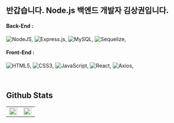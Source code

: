 ## 반갑습니다. Node.js 백엔드 개발자 김상권입니다.

#### Back-End :
![NodeJS](https://img.shields.io/badge/node.js-6DA55F?style=for-the-badge&logo=node.js&logoColor=white),
![Express.js](https://img.shields.io/badge/express.js-%23404d59.svg?style=for-the-badge&logo=express&logoColor=%2361DAFB),
![MySQL](https://img.shields.io/badge/mysql-%2300f.svg?style=for-the-badge&logo=mysql&logoColor=white),
![Sequelize](https://img.shields.io/badge/Sequelize-52B0E7?style=for-the-badge&logo=Sequelize&logoColor=white),

#### Front-End : 
![HTML5](https://img.shields.io/badge/html5-%23E34F26.svg?style=for-the-badge&logo=html5&logoColor=white),
![CSS3](https://img.shields.io/badge/css3-%231572B6.svg?style=for-the-badge&logo=css3&logoColor=white),
![JavaScript](https://img.shields.io/badge/javascript-%23323330.svg?style=for-the-badge&logo=javascript&logoColor=%23F7DF1E),
![React](https://img.shields.io/badge/react-%2320232a.svg?style=for-the-badge&logo=react&logoColor=%2361DAFB),
![Axios](https://img.shields.io/badge/Axios-6236FF?style=for-the-badge&logo=axios&logoColor=white),

<!-- 
<img src="https://img.shields.io/badge/HTML5-E34F26?style=flat-square&logo=HTML5&logoColor=white"/></a>,
<img src="https://img.shields.io/badge/CSS-1572B6?style=flat-square&logo=CSS3&logoColor=white"/></a>,
<img src="https://img.shields.io/badge/React-61DAFB?style=flat-square&logo=React&logoColor=black"/></a>,
<img src="https://img.shields.io/badge/Node.js-339933?style=flat-square&logo=Node.js&logoColor=white"/></a>,
<img src="https://img.shields.io/badge/Express-000000?style=flat-square&logo=Express&logoColor=white"/></a>, 
<img src="https://img.shields.io/badge/MySQL-4479A1?style=flat-square&logo=MySQL&logoColor=white"/></a>
<code><img height="20" src="https://raw.githubusercontent.com/github/explore/80688e429a7d4ef2fca1e82350fe8e3517d3494d/topics/javascript/javascript.png"></code>
<code><img height="20" src="https://raw.githubusercontent.com/github/explore/80688e429a7d4ef2fca1e82350fe8e3517d3494d/topics/typescript/typescript.png"></code>
<code><img height="20" src="https://raw.githubusercontent.com/github/explore/80688e429a7d4ef2fca1e82350fe8e3517d3494d/topics/react/react.png"></code>
<code><img height="20" src="https://raw.githubusercontent.com/github/explore/80688e429a7d4ef2fca1e82350fe8e3517d3494d/topics/nodejs/nodejs.png"></code>    
   -->


<br/>

## Github Stats 
<table style="margin: 0 auto;"><tr><td valign="top" width="50%">
  
<img src="https://github-readme-stats.vercel.app/api?username=sangkwonkim&show_icons=true&theme=buefy&hide_border=true" align="left" style="width: 98%" />

</td><td valign="top" width="50%">
<img src="https://github-readme-stats.vercel.app/api/top-langs/?username=sangkwonkim&hide_border=true&layout=compact&hide=html, ruby" align="left" style="width: 98%" />

</td></tr></table>  
<br/>

<!-- 
## Algolithm Challenges
<table style="margin: 0 auto;"><tr><td valign="top" width="50%">
  
<img src="http://mazassumnida.wtf/api/v2/generate_badge?boj=seo_b&show_icons=true&theme=buefy&hide_border=true" align="left" style="width: 98%" />
   -->
